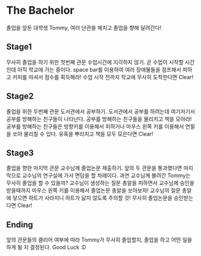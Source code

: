 # The Bachelor
졸업을 앞둔 대학생 Tommy, 여러 난관을 헤치고 졸업을 향해 달려간다!

##  Stage1  ##
무사히 졸업을 하기 위한 첫번째 관문 수업시간에 지각하지 않기.
곧 수업이 시작할 시간인데 아직 학교에 가는 중이다. space bar를 이용하여 여러 장애물들을 점프해서 피하고 커피를 마셔서 점수를 획득해라!
수업 시작 전까지 학교에 무사히 도착한다면 Clear!

##  Stage2  ##
졸업을 위한 두번째 관문 도서관에서 공부하기.
도서관에서 공부를 하려는데 여기저기서 공부를 방해하는 친구들이 나타난다. 공부를 방해하는 친구들을 물리치고 책을 모아라!
공부를 방해하는 친구들은 방향키를 이용해서 피하거나 마우스 왼쪽 키를 이용해서 연필을 쏘아 물리칠 수 있다.
유혹을 뿌리치고 책을 모두 모은다면 Clear!

##  Stage3  ##
졸업을 향한 마지막 관문 교수님께 졸업논문 제출하기.
앞의 두 관문을 통과했다면 마지막으로 교수님의 연구실에 가서 면담을 할 차례이다. 과연 교수님께 불려간 Tommy는 무사히 졸업을 할 수 있을까?
교수님이 생성하는 질문 총알을 피하면서 교수님께 승인을 받을때까지 마우스 왼쪽 키를 이용해서 졸업논문 총알을 쏘아보자!
교수님의 질문 총알에 닿으면 하트가 사라지니 하트가 닳지 않도록 주의할 것!
무사히 졸업논문을 승인받는다면 Clear!

##  Ending  ##
앞의 관문들의 클리어 여부에 따라 Tommy가 무사히 졸업할지, 졸업을 하고 어떤 일을 하게 될 지 결정된다.
Good Luck :D

